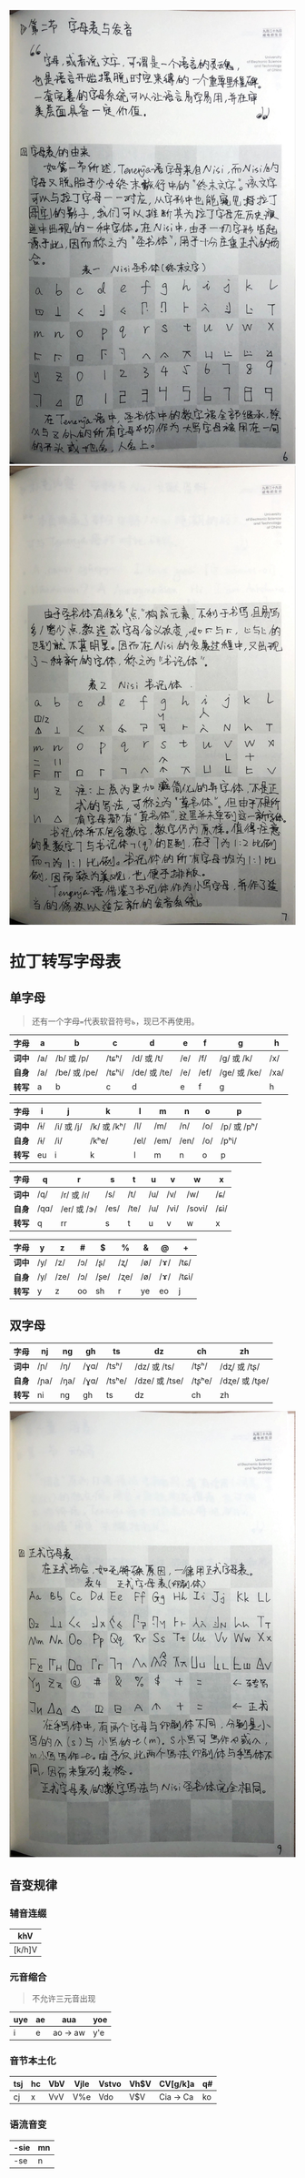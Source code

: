 ![Tenenja语教程-初稿-11](Tenenja语教程-初稿/Tenenja语教程-初稿-11.jpeg)
![Tenenja语教程-初稿-12](Tenenja语教程-初稿/Tenenja语教程-初稿-12.jpeg)

# 拉丁转写字母表
## 单字母

> 还有一个字母`=`代表软音符号`ь`，现已不再使用。

|  **字母**  |  a  |  b  |  c  |  d  |  e  |  f  |  g  |  h  |
| --- | --- | --- | --- | --- | --- | --- | --- | --- |
|  **词中**  | /a/ | /b/ 或 /p/ | /tɕʰ/ | /d/ 或 /t/ | /e/ | /f/ | /g/ 或 /k/ | /x/ |
|  **自身**  | /a/ | /be/ 或 /pe/ | /tɕʰi/ | /de/ 或 /te/ | /e/ | /ef/ | /ge/ 或 /ke/ | /xa/ |
|  **转写**  |  a  |  b  |  c  |  d  |  e  |  f  |  g  |  h  |

|  **字母**  |  i  |  j  |  k  |  l  |  m  |  n  |  o  |  p  |
| ---| --- | --- | --- | --- | --- | --- | --- | --- |
|  **词中**  | /ɨ/ | /i/ 或 /j/ | /k/ 或 /kʰ/ | /l/ | /m/ | /n/ | /o/ | /p/ 或 /pʰ/ |
|  **自身**  | /ɨ/ | /i/ | /kʰe/ | /el/ | /em/ | /en/ | /o/ | /pʰi/ |
|  **转写**  |  eu  |  i  |  k  |  l  |  m  |  n  |  o  |  p  |

|  **字母**  |  q  |  r  |  s  |  t  |  u  |  v  |  w  |  x  |
| ---| --- | --- | --- | --- | --- | --- | --- | --- |
|  **词中**  | /q/ | /r/ 或 /ɾ/ | /s/| /t/ | /u/ | /v/ | /w/ | /ɕ/ |
|  **自身**  | /qɑ/ | /er/ 或 /ɝ/ | /es/ | /te/ | /u/ | /vi/ | /sovi/ | /ɕi/ |
|  **转写**  |  q  |  rr  |  s  |  t  |  u  |  v  |  w  |  x  |

|  **字母**  |  y  |  z  |  #  |  $  |  %  |  &  |  @  |  +  |
| ---| --- | --- | --- | --- | --- | --- | --- | --- |
|  **词中**  | /y/ | /z/ | /ɔ/ | /ʂ/ | /ʐ/ | /ø/ | /ɤ/ | /tɕ/ |
|  **自身**  | /y/ | /ze/ | /ɔ/ | /ʂe/ | /ʐe/ | /ø/ | /ɤ/ | /tɕi/ |
|  **转写**  |  y  |  z  |  oo  |  sh  |  r  |  ye  |  eo  |  j  |

## 双字母

|  **字母**  |  nj  |  ng  |  gh  |  ts  |  dz  |  ch  |  zh  |
| ---| --- | --- | --- | --- | --- | --- | --- |
|  **词中**  | /ɲ/ | /ŋ/ | /ɣɑ/ | /tsʰ/ | /dz/ 或 /ts/ | /tʂʰ/ | /dʐ/ 或 /tʂ/ | /ɣ/ | /ɲ/ |
|  **自身**  | /ɲa/ | /ŋa/ | /ɣɑ/ | /tsʰe/ | /dze/ 或 /tse/ | /tʂʰe/ | /dʐe/ 或 /tʂe/ |
|  **转写**  |  ni  |  ng  |  gh  |  ts  |  dz  |  ch  |  zh  |

![Tenenja语教程-初稿-16](Tenenja语教程-初稿/Tenenja语教程-初稿-16.jpeg)

## 音变规律
### 辅音连缀

|  khV  |
| --- |
|  [k/h]V  |

### 元音缩合
> 不允许三元音出现

|  uye  |  ae  |  aua  |  yoe  |
| --- | --- | --- | --- |
|  i  |  e  |  ao -> aw  |  y'e  |

### 音节本土化
|  tsj  |  hc  |  VbV  |  Vjle  |  Vstvo  |  Vh$V  |  CV[g/k]a  |  q#  |
| --- | --- | --- | --- | --- | --- | --- | --- |
|  cj  |  x  |  VvV  |  V%e  |  Vdo  |  V$V  |  Cia -> Ca  |  ko  |

### 语流音变
|  -sie  |  mn  |
| --- | --- |
|  -se  |  n  |
